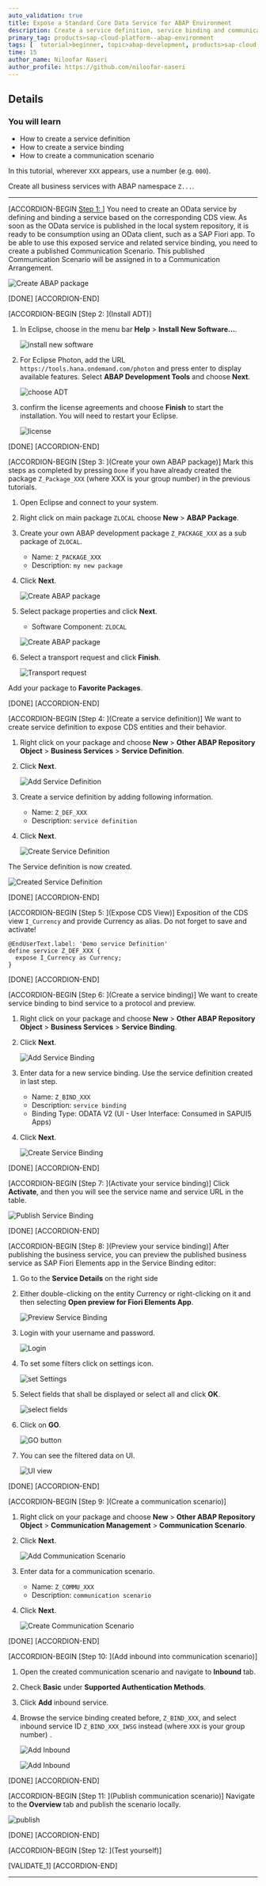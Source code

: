 ```yaml
---
auto_validation: true
title: Expose a Standard Core Data Service for ABAP Environment
description: Create a service definition, service binding and communication scenario to expose a Core Data Services (CDS) view in SAP Cloud Platform ABAP Environment.
primary_tag: products>sap-cloud-platform--abap-environment
tags: [  tutorial>beginner, topic>abap-development, products>sap-cloud-platform, tutorial>license ]
time: 15
author_name: Niloofar Naseri
author_profile: https://github.com/niloofar-naseri
---
```


## Details
### You will learn  
  - How to create a service definition
  - How to create a service binding
  - How to create a communication scenario

In this tutorial, wherever `XXX` appears, use a number (e.g. `000`).

Create all business services with ABAP namespace `Z...`.

---

[ACCORDION-BEGIN [Step 1: ](Overview)]
You need to create an OData service by defining and binding a service based on the corresponding CDS view. As soon as the OData service is published in the local system repository, it is ready to be consumption using an OData client, such as a SAP Fiori app. To be able to use this exposed service and related service binding, you need to create a published Communication Scenario. This published Communication Scenario will be assigned in to a Communication Arrangement.

![Create ABAP package](Picture15.png)

[DONE]
[ACCORDION-END]

[ACCORDION-BEGIN [Step 2: ](Install ADT)]
  1. In Eclipse, choose in the menu bar **Help** > **Install New Software...**.

      ![install new software](newSoftware.png)

  2. For Eclipse Photon, add the URL `https://tools.hana.ondemand.com/photon` and press enter to display available features. Select **ABAP Development Tools** and choose **Next**.

      ![choose ADT](ADT.png)      

  3. confirm the license agreements and choose **Finish** to start the installation. You will need to restart your Eclipse.

      ![license](license.png)

[DONE]
[ACCORDION-END]

[ACCORDION-BEGIN [Step 3: ](Create your own ABAP package)]
Mark this steps as completed by pressing `Done` if you have already created the package `Z_Package_XXX` (where XXX is your group number) in the previous tutorials.

  1. Open Eclipse and connect to your system.

  2. Right click on main package `ZLOCAL` choose **New** > **ABAP Package**.

  3. Create your own ABAP development package `Z_PACKAGE_XXX`  as a sub package of `ZLOCAL`.
      - Name: `Z_PACKAGE_XXX`
      - Description: `my new package`

  4. Click **Next**.

      ![Create ABAP package](Picture1.png)

  5. Select package properties and click **Next**.
      - Software Component: `ZLOCAL`

      ![Create ABAP package](Picture2.png)

  6. Select a transport request and click **Finish**.

      ![Transport request](Picture3.png)

Add your package to **Favorite Packages**.

[DONE]
[ACCORDION-END]


[ACCORDION-BEGIN [Step 4: ](Create a service definition)]
We want to create service definition to expose CDS entities and their behavior.

  1. Right click on your package and choose **New** > **Other ABAP Repository Object** > **Business Services** > **Service Definition**.

  2. Click **Next**.

      ![Add Service Definition](Picture4.png)

  3. Create a service definition by adding following information.
      - Name: `Z_DEF_XXX`
      - Description: `service definition`

  4. Click **Next**.

      ![Create Service Definition](Picture5.png)

The Service definition is now created.

![Created Service Definition](Picture16.png)

[DONE]
[ACCORDION-END]


[ACCORDION-BEGIN [Step 5: ](Expose CDS View)]
Exposition of the CDS view `I_Currency` and provide Currency as alias.
Do not forget to save and activate!

```ABAP
@EndUserText.label: 'Demo service Definition'
define service Z_DEF_XXX {
  expose I_Currency as Currency;
}
```

[DONE]
[ACCORDION-END]


[ACCORDION-BEGIN [Step 6: ](Create a service binding)]
We want to create service binding to bind service to a protocol and preview.

  1. Right click on your package and choose **New** > **Other ABAP Repository Object** > **Business Services** > **Service Binding**.

  2. Click **Next**.

      ![Add Service Binding](Picture6.png)

  3. Enter data for a new service binding. Use the service definition created in last step.
      - Name: `Z_BIND_XXX`
      - Description: `service binding`
      - Binding Type: ODATA V2 (UI - User Interface: Consumed in SAPUI5 Apps)

  4. Click **Next**.

      ![Create Service Binding](Picture7.png)

[DONE]
[ACCORDION-END]
 

[ACCORDION-BEGIN [Step 7: ](Activate your service binding)]
Click **Activate**, and then you will see the service name and service URL in the table.

![Publish Service Binding](Picture8a.png)

[DONE]
[ACCORDION-END]


[ACCORDION-BEGIN [Step 8: ](Preview your service binding)]
After publishing the business service, you can preview the published business service as SAP Fiori Elements app in the Service Binding editor:

  1. Go to the **Service Details** on the right side

  2. Either double-clicking on the entity Currency or right-clicking on it and then selecting **Open preview for Fiori Elements App**.

      ![Preview Service Binding](Picture14.png)

  3. Login with your username and password.

      ![Login](Picture17.png)

  4. To set some filters click on settings icon.

      ![set Settings](Picture18.png)

  5. Select fields that shall be displayed or select all and click **OK**.

      ![select fields](Picture19.png)

  6. Click on **GO**.

      ![GO button](Picture21.png)

  7. You can see the filtered data on UI.

      ![UI view](Picture20.png)


[DONE]
[ACCORDION-END]


[ACCORDION-BEGIN [Step 9: ](Create a communication scenario)]
  1. Right click on your package and choose **New** > **Other ABAP Repository Object** > **Communication Management** > **Communication Scenario**.

  2. Click **Next**.

     ![Add Communication Scenario](Picture9.png)

  3. Enter data for a communication scenario.
      - Name: `Z_COMMU_XXX`
      - Description: `communication scenario`

  4. Click **Next**.

      ![Create Communication Scenario](Picture10.png)

[DONE]
[ACCORDION-END]


[ACCORDION-BEGIN [Step 10: ](Add inbound into communication scenario)]
 1. Open the created communication scenario and navigate to **Inbound** tab.

 2. Check **Basic** under **Supported Authentication Methods**.

 3. Click **Add** inbound service.

 4. Browse the service binding created before, `Z_BIND_XXX`, and select inbound service ID `Z_BIND_XXX_IWSG` instead (where `XXX` is your group number) .

      ![Add Inbound](Picture11.png)

      ![Add Inbound](Picture12.png)

[DONE]
[ACCORDION-END]


[ACCORDION-BEGIN [Step 11: ](Publish communication scenario)]
Navigate to the **Overview** tab and publish the scenario locally.

![publish](Picture13.png)

[DONE]
[ACCORDION-END]

[ACCORDION-BEGIN [Step 12: ](Test yourself)]

[VALIDATE_1]
[ACCORDION-END]


---
